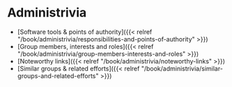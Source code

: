 # Administrivia

* [Software tools & points of authority]({{< relref "/book/administrivia/responsibilities-and-points-of-authority" >}})
* [Group members, interests and roles]({{< relref "/book/administrivia/group-members-interests-and-roles" >}})
* [Noteworthy links]({{< relref "/book/administrivia/noteworthy-links" >}})
* [Similar groups & related efforts]({{< relref "/book/administrivia/similar-groups-and-related-efforts" >}})
